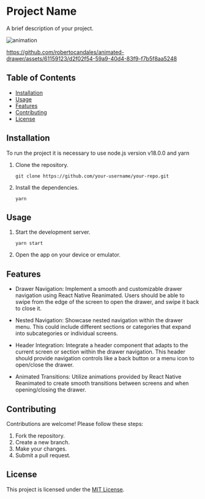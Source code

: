 # Project Name

A brief description of your project.

![animation](https://github.com/robertocandales/animated-drawer/assets/61159123/feb8d983-5186-4c05-a9bf-c81f52b03342)

https://github.com/robertocandales/animated-drawer/assets/61159123/d2f02f54-59a9-40d4-83f9-f7b5f8aa5248

## Table of Contents

- [Installation](#installation)
- [Usage](#usage)
- [Features](#features)
- [Contributing](#contributing)
- [License](#license)

## Installation

To run the project it is necessary to use node.js version v18.0.0 and yarn

1. Clone the repository.
   ```shell
   git clone https://github.com/your-username/your-repo.git
   ```
2. Install the dependencies.
   ```shell
   yarn
   ```

## Usage

1. Start the development server.
   ```shell
   yarn start
   ```
2. Open the app on your device or emulator.

## Features

- Drawer Navigation: Implement a smooth and customizable drawer navigation using React Native Reanimated. Users should be able to swipe from the edge of the screen to open the drawer, and swipe it back to close it.

- Nested Navigation: Showcase nested navigation within the drawer menu. This could include different sections or categories that expand into subcategories or individual screens.

- Header Integration: Integrate a header component that adapts to the current screen or section within the drawer navigation. This header should provide navigation controls like a back button or a menu icon to open/close the drawer.

- Animated Transitions: Utilize animations provided by React Native Reanimated to create smooth transitions between screens and when opening/closing the drawer.

## Contributing

Contributions are welcome! Please follow these steps:

1. Fork the repository.
2. Create a new branch.
3. Make your changes.
4. Submit a pull request.

## License

This project is licensed under the [MIT License](LICENSE).
